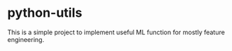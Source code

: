 # python-utils
This is a simple project to implement useful ML function for mostly feature engineering.
